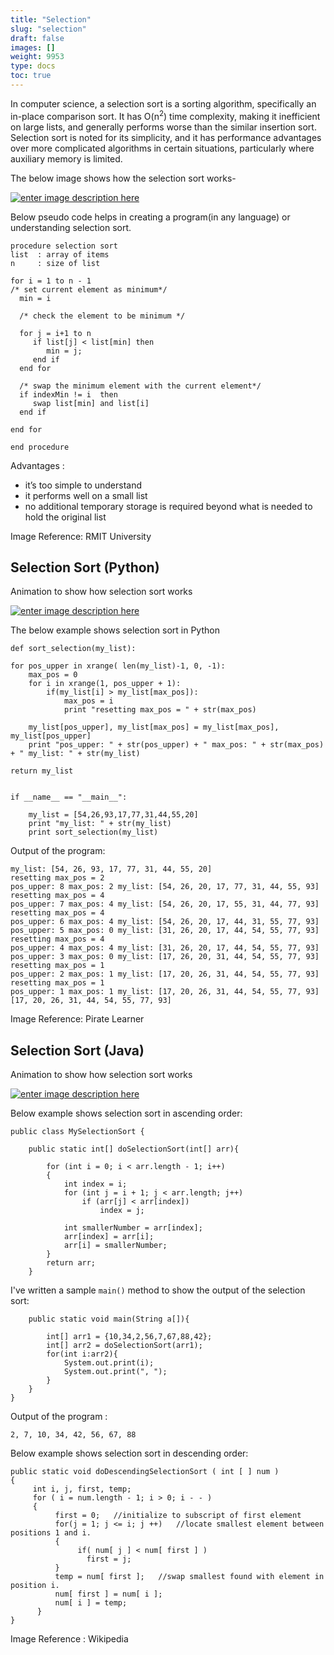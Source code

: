 ```yaml
---
title: "Selection"
slug: "selection"
draft: false
images: []
weight: 9953
type: docs
toc: true
---
```


In computer science, a selection sort is a sorting algorithm, specifically an in-place comparison sort. It has O(n<sup>2</sup>) time complexity, making it inefficient on large lists, and generally performs worse than the similar insertion sort. Selection sort is noted for its simplicity, and it has performance advantages over more complicated algorithms in certain situations, particularly where auxiliary memory is limited.

The below image shows how the selection sort works-

[![enter image description here][1]][1]

Below pseudo code helps in creating a program(in any language) or understanding selection sort.

    procedure selection sort 
    list  : array of items
    n     : size of list

    for i = 1 to n - 1
    /* set current element as minimum*/
      min = i    
  
      /* check the element to be minimum */

      for j = i+1 to n 
         if list[j] < list[min] then
            min = j;
         end if
      end for

      /* swap the minimum element with the current element*/
      if indexMin != i  then
         swap list[min] and list[i]
      end if

    end for
    
    end procedure

Advantages : 

 - it’s too simple to understand
 - it performs well on a small list
 - no additional temporary storage is required beyond what is needed to hold the original list

Image Reference: RMIT University


  [1]: http://i.stack.imgur.com/qa2Cg.gif

## Selection Sort (Python)
Animation to show how selection sort works

[![enter image description here][1]][1]

The below example shows selection sort in Python

    def sort_selection(my_list):

    for pos_upper in xrange( len(my_list)-1, 0, -1):
        max_pos = 0
        for i in xrange(1, pos_upper + 1):
            if(my_list[i] > my_list[max_pos]):
                max_pos = i
                print "resetting max_pos = " + str(max_pos)

        my_list[pos_upper], my_list[max_pos] = my_list[max_pos], my_list[pos_upper]
        print "pos_upper: " + str(pos_upper) + " max_pos: " + str(max_pos) + " my_list: " + str(my_list)
    
    return my_list


    if __name__ == "__main__":

        my_list = [54,26,93,17,77,31,44,55,20]
        print "my_list: " + str(my_list)
        print sort_selection(my_list)

Output of the program:

    my_list: [54, 26, 93, 17, 77, 31, 44, 55, 20]
    resetting max_pos = 2
    pos_upper: 8 max_pos: 2 my_list: [54, 26, 20, 17, 77, 31, 44, 55, 93]
    resetting max_pos = 4
    pos_upper: 7 max_pos: 4 my_list: [54, 26, 20, 17, 55, 31, 44, 77, 93]
    resetting max_pos = 4
    pos_upper: 6 max_pos: 4 my_list: [54, 26, 20, 17, 44, 31, 55, 77, 93]
    pos_upper: 5 max_pos: 0 my_list: [31, 26, 20, 17, 44, 54, 55, 77, 93]
    resetting max_pos = 4
    pos_upper: 4 max_pos: 4 my_list: [31, 26, 20, 17, 44, 54, 55, 77, 93]
    pos_upper: 3 max_pos: 0 my_list: [17, 26, 20, 31, 44, 54, 55, 77, 93]
    resetting max_pos = 1
    pos_upper: 2 max_pos: 1 my_list: [17, 20, 26, 31, 44, 54, 55, 77, 93]
    resetting max_pos = 1
    pos_upper: 1 max_pos: 1 my_list: [17, 20, 26, 31, 44, 54, 55, 77, 93]
    [17, 20, 26, 31, 44, 54, 55, 77, 93]


Image Reference: Pirate Learner

  [1]: http://i.stack.imgur.com/avlC6.gif

## Selection Sort (Java)
Animation to show how selection sort works

[![enter image description here][1]][1]

Below example shows selection sort in ascending order:

    public class MySelectionSort {
     
        public static int[] doSelectionSort(int[] arr){
             
            for (int i = 0; i < arr.length - 1; i++)
            {
                int index = i;
                for (int j = i + 1; j < arr.length; j++)
                    if (arr[j] < arr[index]) 
                        index = j;
          
                int smallerNumber = arr[index];  
                arr[index] = arr[i];
                arr[i] = smallerNumber;
            }
            return arr;
        }

I've written a sample `main()` method to show the output of the selection sort:
         
        public static void main(String a[]){
             
            int[] arr1 = {10,34,2,56,7,67,88,42};
            int[] arr2 = doSelectionSort(arr1);
            for(int i:arr2){
                System.out.print(i);
                System.out.print(", ");
            }
        }
    }

Output of the program : 

    2, 7, 10, 34, 42, 56, 67, 88

Below example shows selection sort in descending order:

    public static void doDescendingSelectionSort ( int [ ] num )
    {
         int i, j, first, temp;  
         for ( i = num.length - 1; i > 0; i - - )  
         {
              first = 0;   //initialize to subscript of first element
              for(j = 1; j <= i; j ++)   //locate smallest element between positions 1 and i.
              {
                   if( num[ j ] < num[ first ] )         
                     first = j;
              }
              temp = num[ first ];   //swap smallest found with element in position i.
              num[ first ] = num[ i ];
              num[ i ] = temp; 
          }           
    }

Image Reference : Wikipedia

  [1]: http://i.stack.imgur.com/yaMvt.gif

